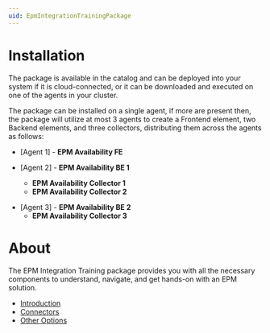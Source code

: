 ```yaml
---
uid: EpmIntegrationTrainingPackage
---
```


# Installation
The package is available in the catalog and can be deployed into your system if it is cloud-connected, or it can be downloaded and executed on one of the agents in your cluster.

The package can be installed on a single agent, if more are present then, the package will utilize at most 3 agents to create a Frontend element, two Backend elements, and three collectors, distributing them across the agents as follows:

- [Agent 1] - **EPM Availability FE**

* [Agent 2] - **EPM Availability BE 1**

    - **EPM Availability Collector 1**
    - **EPM Availability Collector 2**
    
- [Agent 3] - **EPM Availability BE 2**
    - **EPM Availability Collector 3**

# About

The EPM Integration Training package provides you with all the necessary components to understand, navigate, and get hands-on with an EPM solution.

- [Introduction](xref:EpmIntegrationTrainingIntroduction)
- [Connectors](xref:EpmIntegrationTrainingConnectors)
- [Other Options](xref:EpmIntegrationTrainingOtherOptions)